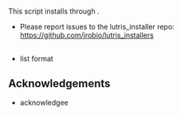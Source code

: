 # <game name>

This script installs <game name> through <runner>.

- Please report issues to the lutris_installer repo: https://github.com/jrobio/lutris_installers

## <install notes>

- list format

## <version>

<version desc>

## Acknowledgements

- acknowledgee